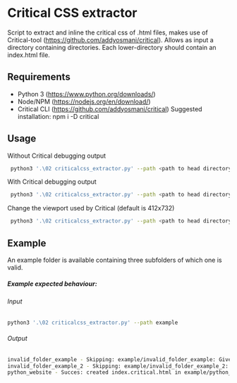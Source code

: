 # Critical CSS extractor
Script to extract and inline the critical css of .html files, makes use of Critical-tool (https://github.com/addyosmani/critical). 
Allows as input a directory containing directories. Each lower-directory should contain an index.html file.

## Requirements
- Python 3 (https://www.python.org/downloads/)
- Node/NPM (https://nodejs.org/en/download/)
- Critical CLI (https://github.com/addyosmani/critical) 
Suggested installation: npm i -D critical

## Usage
Without Critical debugging output
```sh
 python3 '.\02 criticalcss_extractor.py' --path <path to head directory>
```

With Critical debugging output
```sh
 python3 '.\02 criticalcss_extractor.py' --path <path to head directory> --criticalDebug True
```
Change the viewport used by Critical (default is 412x732)
```sh
 python3 '.\02 criticalcss_extractor.py' --path <path to head directory> --width <width> --height <height>
```


## Example 
An example folder is available containing three subfolders of which one is valid. 

##### Example expected behaviour:
###### Input
```sh
python3 '.\02 criticalcss_extractor.py' --path example
```
###### Output
```sh
invalid_folder_example - Skipping: example/invalid_folder_example: Given directory is empty
invalid_folder_example_2 - Skipping: example/invalid_folder_example_2: Folder does not contain index.html
python_website - Succes: created index.critical.html in example/python_website
```
